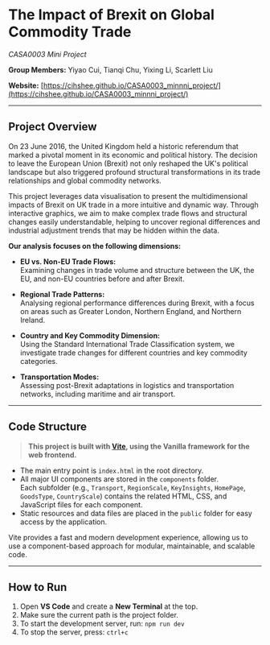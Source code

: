 # The Impact of Brexit on Global Commodity Trade  
*CASA0003 Mini Project*  

**Group Members:** Yiyao Cui, Tianqi Chu, Yixing Li, Scarlett Liu  

**Website:** [https://cihshee.github.io/CASA0003_minnni_project/](https://cihshee.github.io/CASA0003_minnni_project/)  

---  

## Project Overview  

On 23 June 2016, the United Kingdom held a historic referendum that marked a pivotal moment in its economic and political history. The decision to leave the European Union (Brexit) not only reshaped the UK's political landscape but also triggered profound structural transformations in its trade relationships and global commodity networks.  

This project leverages data visualisation to present the multidimensional impacts of Brexit on UK trade in a more intuitive and dynamic way. Through interactive graphics, we aim to make complex trade flows and structural changes easily understandable, helping to uncover regional differences and industrial adjustment trends that may be hidden within the data.  

**Our analysis focuses on the following dimensions:**  

- **EU vs. Non-EU Trade Flows:**  
  Examining changes in trade volume and structure between the UK, the EU, and non-EU countries before and after Brexit.  

- **Regional Trade Patterns:**  
  Analysing regional performance differences during Brexit, with a focus on areas such as Greater London, Northern England, and Northern Ireland.  

- **Country and Key Commodity Dimension:**  
  Using the Standard International Trade Classification system, we investigate trade changes for different countries and key commodity categories.  

- **Transportation Modes:**  
  Assessing post-Brexit adaptations in logistics and transportation networks, including maritime and air transport.  

---  

## Code Structure  

> **This project is built with [Vite](https://vitejs.dev/), using the Vanilla framework for the web frontend.**  

- The main entry point is `index.html` in the root directory.  
- All major UI components are stored in the `components` folder.  
  Each subfolder (e.g., `Transport`, `RegionScale`, `KeyInsights`, `HomePage`, `GoodsType`, `CountryScale`) contains the related HTML, CSS, and JavaScript files for each component.  
- Static resources and data files are placed in the `public` folder for easy access by the application.  

Vite provides a fast and modern development experience, allowing us to use a component-based approach for modular, maintainable, and scalable code.  

---  

## How to Run  

1. Open **VS Code** and create a **New Terminal** at the top.  
2. Make sure the current path is the project folder.  
3. To start the development server, run: `npm run dev`
4. To stop the server, press: `ctrl+c`
